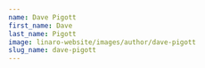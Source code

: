 ```yaml
---
name: Dave Pigott
first_name: Dave
last_name: Pigott
image: linaro-website/images/author/dave-pigott
slug_name: dave-pigott
---
```


